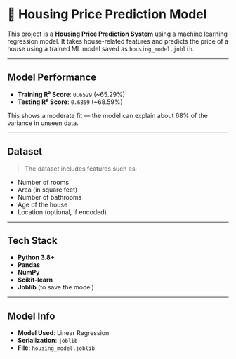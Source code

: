 # 🏡 Housing Price Prediction Model

This project is a **Housing Price Prediction System** using a machine learning regression model. It takes house-related features and predicts the price of a house using a trained ML model saved as `housing_model.joblib`.

---

##  Model Performance

- **Training R² Score**: `0.6529` (~65.29%)
- **Testing R² Score**: `0.6859` (~68.59%)

This shows a moderate fit — the model can explain about 68% of the variance in unseen data.

---

##  Dataset

> The dataset includes features such as:
- Number of rooms
- Area (in square feet)
- Number of bathrooms
- Age of the house
- Location (optional, if encoded)

---

##  Tech Stack

- **Python 3.8+**
- **Pandas**
- **NumPy**
- **Scikit-learn**
- **Joblib** (to save the model)

---

## Model Info

- **Model Used**: Linear Regression 
- **Serialization**: `joblib`
- **File**: `housing_model.joblib`



